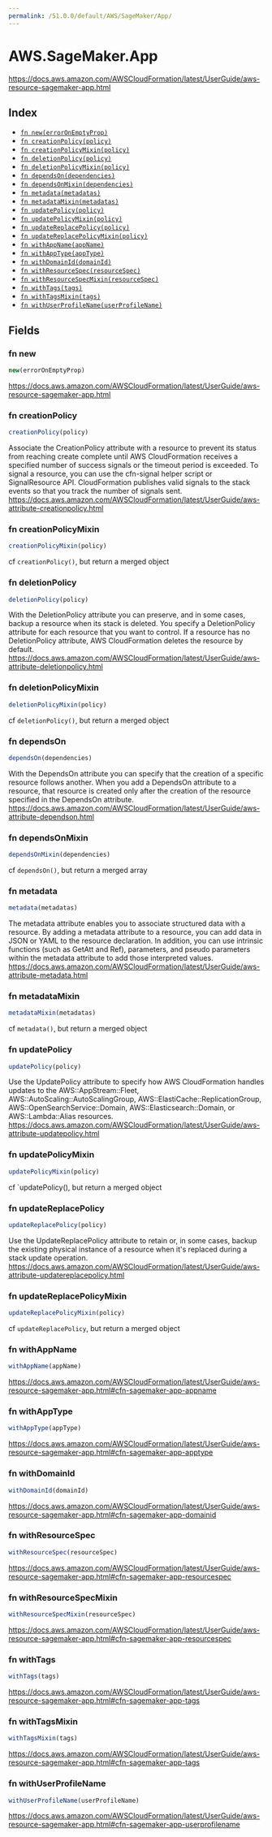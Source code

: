 ```yaml
---
permalink: /51.0.0/default/AWS/SageMaker/App/
---
```


# AWS.SageMaker.App

https://docs.aws.amazon.com/AWSCloudFormation/latest/UserGuide/aws-resource-sagemaker-app.html

## Index

* [`fn new(errorOnEmptyProp)`](#fn-new)
* [`fn creationPolicy(policy)`](#fn-creationpolicy)
* [`fn creationPolicyMixin(policy)`](#fn-creationpolicymixin)
* [`fn deletionPolicy(policy)`](#fn-deletionpolicy)
* [`fn deletionPolicyMixin(policy)`](#fn-deletionpolicymixin)
* [`fn dependsOn(dependencies)`](#fn-dependson)
* [`fn dependsOnMixin(dependencies)`](#fn-dependsonmixin)
* [`fn metadata(metadatas)`](#fn-metadata)
* [`fn metadataMixin(metadatas)`](#fn-metadatamixin)
* [`fn updatePolicy(policy)`](#fn-updatepolicy)
* [`fn updatePolicyMixin(policy)`](#fn-updatepolicymixin)
* [`fn updateReplacePolicy(policy)`](#fn-updatereplacepolicy)
* [`fn updateReplacePolicyMixin(policy)`](#fn-updatereplacepolicymixin)
* [`fn withAppName(appName)`](#fn-withappname)
* [`fn withAppType(appType)`](#fn-withapptype)
* [`fn withDomainId(domainId)`](#fn-withdomainid)
* [`fn withResourceSpec(resourceSpec)`](#fn-withresourcespec)
* [`fn withResourceSpecMixin(resourceSpec)`](#fn-withresourcespecmixin)
* [`fn withTags(tags)`](#fn-withtags)
* [`fn withTagsMixin(tags)`](#fn-withtagsmixin)
* [`fn withUserProfileName(userProfileName)`](#fn-withuserprofilename)

## Fields

### fn new

```ts
new(errorOnEmptyProp)
```

https://docs.aws.amazon.com/AWSCloudFormation/latest/UserGuide/aws-resource-sagemaker-app.html

### fn creationPolicy

```ts
creationPolicy(policy)
```

Associate the CreationPolicy attribute with a resource to prevent its status from reaching create complete until AWS CloudFormation receives a specified number of success signals or the timeout period is exceeded. To signal a resource, you can use the cfn-signal helper script or SignalResource API. CloudFormation publishes valid signals to the stack events so that you track the number of signals sent. 
https://docs.aws.amazon.com/AWSCloudFormation/latest/UserGuide/aws-attribute-creationpolicy.html

### fn creationPolicyMixin

```ts
creationPolicyMixin(policy)
```

cf `creationPolicy()`, but return a merged object

### fn deletionPolicy

```ts
deletionPolicy(policy)
```

With the DeletionPolicy attribute you can preserve, and in some cases, backup a resource when its stack is deleted. You specify a DeletionPolicy attribute for each resource that you want to control. If a resource has no DeletionPolicy attribute, AWS CloudFormation deletes the resource by default. 
https://docs.aws.amazon.com/AWSCloudFormation/latest/UserGuide/aws-attribute-deletionpolicy.html

### fn deletionPolicyMixin

```ts
deletionPolicyMixin(policy)
```

cf `deletionPolicy()`, but return a merged object

### fn dependsOn

```ts
dependsOn(dependencies)
```

With the DependsOn attribute you can specify that the creation of a specific resource follows another. When you add a DependsOn attribute to a resource, that resource is created only after the creation of the resource specified in the DependsOn attribute. 
https://docs.aws.amazon.com/AWSCloudFormation/latest/UserGuide/aws-attribute-dependson.html

### fn dependsOnMixin

```ts
dependsOnMixin(dependencies)
```

cf `dependsOn()`, but return a merged array

### fn metadata

```ts
metadata(metadatas)
```

The metadata attribute enables you to associate structured data with a resource. By adding a metadata attribute to a resource, you can add data in JSON or YAML to the resource declaration. In addition, you can use intrinsic functions (such as GetAtt and Ref), parameters, and pseudo parameters within the metadata attribute to add those interpreted values. 
https://docs.aws.amazon.com/AWSCloudFormation/latest/UserGuide/aws-attribute-metadata.html

### fn metadataMixin

```ts
metadataMixin(metadatas)
```

cf `metadata()`, but return a merged object

### fn updatePolicy

```ts
updatePolicy(policy)
```

Use the UpdatePolicy attribute to specify how AWS CloudFormation handles updates to the AWS::AppStream::Fleet, AWS::AutoScaling::AutoScalingGroup, AWS::ElastiCache::ReplicationGroup, AWS::OpenSearchService::Domain, AWS::Elasticsearch::Domain, or AWS::Lambda::Alias resources. 
https://docs.aws.amazon.com/AWSCloudFormation/latest/UserGuide/aws-attribute-updatepolicy.html

### fn updatePolicyMixin

```ts
updatePolicyMixin(policy)
```

cf `updatePolicy(), but return a merged object

### fn updateReplacePolicy

```ts
updateReplacePolicy(policy)
```

Use the UpdateReplacePolicy attribute to retain or, in some cases, backup the existing physical instance of a resource when it's replaced during a stack update operation. 
https://docs.aws.amazon.com/AWSCloudFormation/latest/UserGuide/aws-attribute-updatereplacepolicy.html

### fn updateReplacePolicyMixin

```ts
updateReplacePolicyMixin(policy)
```

cf `updateReplacePolicy`, but return a merged object

### fn withAppName

```ts
withAppName(appName)
```

https://docs.aws.amazon.com/AWSCloudFormation/latest/UserGuide/aws-resource-sagemaker-app.html#cfn-sagemaker-app-appname

### fn withAppType

```ts
withAppType(appType)
```

https://docs.aws.amazon.com/AWSCloudFormation/latest/UserGuide/aws-resource-sagemaker-app.html#cfn-sagemaker-app-apptype

### fn withDomainId

```ts
withDomainId(domainId)
```

https://docs.aws.amazon.com/AWSCloudFormation/latest/UserGuide/aws-resource-sagemaker-app.html#cfn-sagemaker-app-domainid

### fn withResourceSpec

```ts
withResourceSpec(resourceSpec)
```

https://docs.aws.amazon.com/AWSCloudFormation/latest/UserGuide/aws-resource-sagemaker-app.html#cfn-sagemaker-app-resourcespec

### fn withResourceSpecMixin

```ts
withResourceSpecMixin(resourceSpec)
```

https://docs.aws.amazon.com/AWSCloudFormation/latest/UserGuide/aws-resource-sagemaker-app.html#cfn-sagemaker-app-resourcespec

### fn withTags

```ts
withTags(tags)
```

https://docs.aws.amazon.com/AWSCloudFormation/latest/UserGuide/aws-resource-sagemaker-app.html#cfn-sagemaker-app-tags

### fn withTagsMixin

```ts
withTagsMixin(tags)
```

https://docs.aws.amazon.com/AWSCloudFormation/latest/UserGuide/aws-resource-sagemaker-app.html#cfn-sagemaker-app-tags

### fn withUserProfileName

```ts
withUserProfileName(userProfileName)
```

https://docs.aws.amazon.com/AWSCloudFormation/latest/UserGuide/aws-resource-sagemaker-app.html#cfn-sagemaker-app-userprofilename